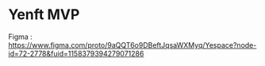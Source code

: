 # Yenft MVP
 
Figma : https://www.figma.com/proto/9aQQT6o9DBeftJqsaWXMyq/Yespace?node-id=72-2778&fuid=1158379394279071286